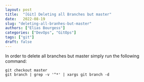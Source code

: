 ```yaml
---
layout: post
title:  "[Git] Deleting all Branches but master"
date:   2022-08-19
slug: "deleting-all-branhes-but-master"
authors: ["Elias Bourgess"]
categories: ["DevOps", "GitOps"]
tags: ["git"]
draft: false
---
```


In order to delete all branches but master simply run the following command: 

```shell
git checkout master
git branch | grep -v '^*' | xargs git branch -d
```
